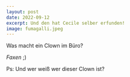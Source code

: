```yaml
---
layout: post
date: 2022-09-12
excerpt: Und den hat Cecile selber erfunden!
image: fumagalli.jpeg
---
```


Was macht ein Clown im Büro?


_Faxen_  ;)


Ps: Und wer weiß wer dieser Clown ist? 